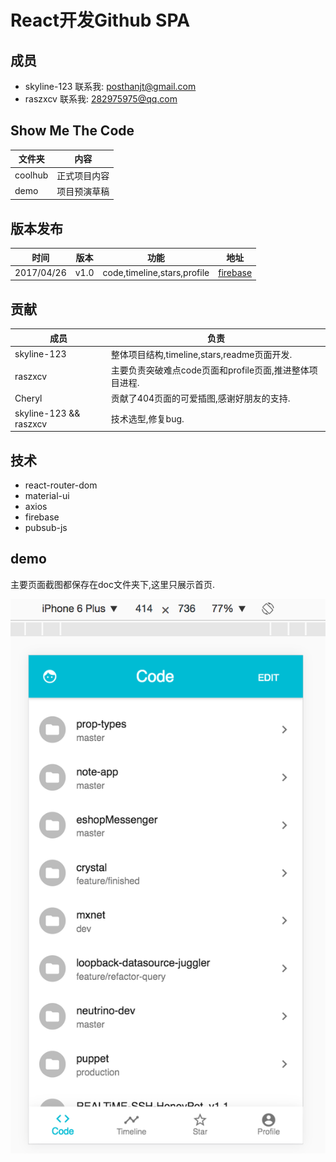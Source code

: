 # React开发Github SPA

## 成员
- skyline-123  联系我: posthanjt@gmail.com
- raszxcv      联系我:    282975975@qq.com

## Show Me The Code
|文件夹|内容|
|-|-|
|coolhub|正式项目内容|
|demo|项目预演草稿|

## 版本发布
|时间|版本|功能|地址|
|-|-|-|-|
|2017/04/26|v1.0|code,timeline,stars,profile|[firebase](https://react-coolhub.firebaseapp.com)|

## 贡献
|成员|负责|
|-|-|
|skyline-123|整体项目结构,timeline,stars,readme页面开发.|
|raszxcv|主要负责突破难点code页面和profile页面,推进整体项目进程.|
|Cheryl|贡献了404页面的可爱插图,感谢好朋友的支持.|
|skyline-123 && raszxcv|技术选型,修复bug.|

## 技术
- react-router-dom
- material-ui
- axios
- firebase
- pubsub-js

## demo
主要页面截图都保存在doc文件夹下,这里只展示首页.

![demo1](https://github.com/Skyline-CoolHub-Team/React-CoolHub-Project/blob/master/doc/demo1.png?raw=true)

